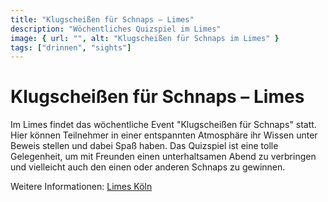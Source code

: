```yaml
---
title: "Klugscheißen für Schnaps – Limes"
description: "Wöchentliches Quizspiel im Limes"
image: { url: "", alt: "Klugscheißen für Schnaps im Limes" }
tags: ["drinnen", "sights"]
---
```


# Klugscheißen für Schnaps – Limes

Im Limes findet das wöchentliche Event "Klugscheißen für Schnaps" statt. Hier können Teilnehmer in einer entspannten Atmosphäre ihr Wissen unter Beweis stellen und dabei Spaß haben. Das Quizspiel ist eine tolle Gelegenheit, um mit Freunden einen unterhaltsamen Abend zu verbringen und vielleicht auch den einen oder anderen Schnaps zu gewinnen.

Weitere Informationen: [Limes Köln](https://www.example.com/)
